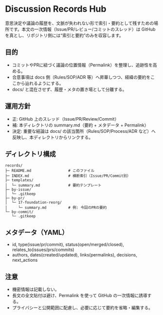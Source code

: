 # Discussion Records Hub

意思決定や議論の履歴を、文脈が失われない形で索引・要約として残すための場所です。本文の一次情報（Issue/PR/レビュー/コミットのスレッド）は GitHub を真とし、リポジトリ側には“索引と要約”のみを収容します。

## 目的
- コミットやPRに紐づく議論の位置情報（Permalink）を整理し、追跡性を高める。
- 合意事項は docs 側（Rules/SOP/ADR 等）へ昇華しつつ、経緯の要約をここから辿れるようにする。
- docs/ と混在させず、履歴・メタの置き場として分離する。

## 運用方針
- 正: GitHub 上のスレッド（Issue/PR/Review/Commit）
- 補: 本ディレクトリの summary.md（要約 + メタデータ + Permalink）
- 決定: 重要な結論は docs/ の該当箇所（Rules/SOP/Process/ADR など）へ反映し、本ディレクトリからリンクする。

## ディレクトリ構成
```
records/
├─ README.md                 # このファイル
├─ INDEX.md                  # 横断索引（Issue/PR/Commit別）
├─ templates/
│  └─ summary.md             # 要約テンプレート
├─ by-issue/
│  └─ .gitkeep
├─ by-pr/
│  └─ 17-foundation-reorg/
│     └─ summary.md          # 例: 今回のPRの要約
└─ by-commit/
   └─ .gitkeep
```

## メタデータ（YAML）
- id, type(issue/pr/commit), status(open/merged/closed), relates_to(issues/prs/commits)
- authors, dates(created/updated), links(permalinks), decisions, next_actions

## 注意
- 機密情報は記載しない。
- 長文の全文貼付は避け、Permalink を使って GitHub の一次情報に誘導する。
- プライバシーと公開範囲に配慮し、必要に応じて要約を省略・編集する。

